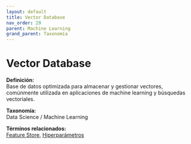 ```yaml
---
layout: default
title: Vector Database
nav_order: 29
parent: Machine Learning
grand_parent: Taxonomía
---
```


# Vector Database

**Definición:**  
Base de datos optimizada para almacenar y gestionar vectores, comúnmente utilizada en aplicaciones de machine learning y búsquedas vectoriales.

**Taxonomía:**  
Data Science / Machine Learning

**Términos relacionados:**  
[Feature Store](https://maleniski.github.io/diccionario-angl-tec-mx/docs/taxonomia/data-science-/-machine-learning/feature-store.html), [Hiperparámetros](https://maleniski.github.io/diccionario-angl-tec-mx/docs/taxonomia/data-science-/-machine-learning/hiperparmetros.html)
